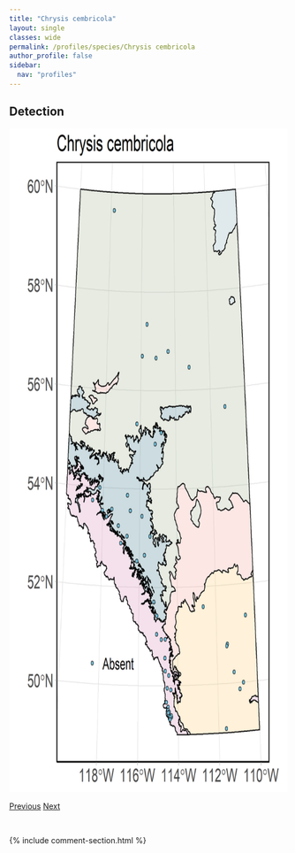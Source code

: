 ```yaml
---
title: "Chrysis cembricola"
layout: single
classes: wide
permalink: /profiles/species/Chrysis cembricola
author_profile: false
sidebar:
  nav: "profiles"
---
```


<h2>Detection</h2>

<a href="/assets/figures/species/Chrysis cembricola/range-map.png">
<img src="/assets/figures/species/Chrysis cembricola/range-map.png" height = "1200" width = "800">
</a>

<a href="/profiles/species/Braconid wasp" class="pagination--pager" title="PreviousName">Previous</a> <a href="/profiles/species/Colletes brevicornis" class="pagination--pager" title="NextName">Next</a>

<p>&nbsp;</p>

{% include comment-section.html %}
